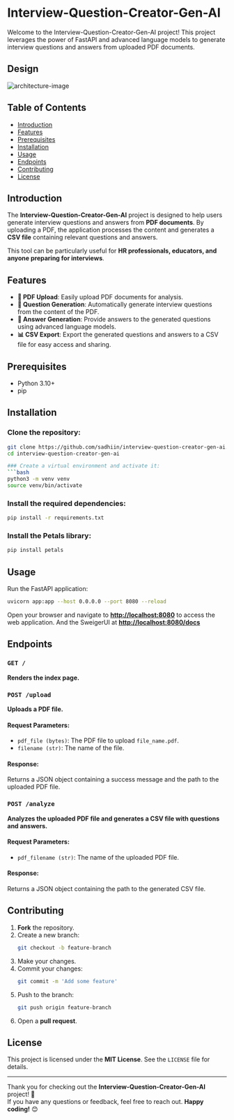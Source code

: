 # Interview-Question-Creator-Gen-AI

Welcome to the Interview-Question-Creator-Gen-AI project! This project leverages the power of FastAPI and advanced language models to generate interview questions and answers from uploaded PDF documents.

## Design
![architecture-image](./figures/design.png)

## Table of Contents  
- [Introduction](#introduction)  
- [Features](#features)  
- [Prerequisites](#prerequisites)  
- [Installation](#installation)  
- [Usage](#usage)  
- [Endpoints](#endpoints)  
- [Contributing](#contributing)  
- [License](#license)  

## Introduction  

The **Interview-Question-Creator-Gen-AI** project is designed to help users generate interview questions and answers from **PDF documents**. By uploading a PDF, the application processes the content and generates a **CSV file** containing relevant questions and answers.  

This tool can be particularly useful for **HR professionals, educators, and anyone preparing for interviews**.  

## Features  
- **📂 PDF Upload**: Easily upload PDF documents for analysis.  
- **🤖 Question Generation**: Automatically generate interview questions from the content of the PDF.  
- **📝 Answer Generation**: Provide answers to the generated questions using advanced language models.  
- **📊 CSV Export**: Export the generated questions and answers to a CSV file for easy access and sharing.  

## Prerequisites

- Python 3.10+
- pip

## Installation  

### Clone the repository:  
```bash
git clone https://github.com/sadhiin/interview-question-creator-gen-ai.git
cd interview-question-creator-gen-ai

### Create a virtual environment and activate it:  
```bash
python3 -m venv venv
source venv/bin/activate
```

### Install the required dependencies:  
```bash
pip install -r requirements.txt
```

### Install the Petals library:  
```bash
pip install petals
```

## Usage  

Run the FastAPI application:  
```bash
uvicorn app:app --host 0.0.0.0 --port 8080 --reload
```

Open your browser and navigate to **[http://localhost:8080](http://localhost:8080)** to access the web application. And the SweigerUI at **[http://localhost:8080/docs](http://localhost:8080/docs)**

## Endpoints  

### `GET /`  
**Renders the index page.**  

### `POST /upload`  
**Uploads a PDF file.**  

#### **Request Parameters:**  
- `pdf_file (bytes)`: The PDF file to upload `file_name.pdf`.  
- `filename (str)`: The name of the file.  

#### **Response:**  
Returns a JSON object containing a success message and the path to the uploaded PDF file.  

### `POST /analyze`  
**Analyzes the uploaded PDF file and generates a CSV file with questions and answers.**  

#### **Request Parameters:**  
- `pdf_filename (str)`: The name of the uploaded PDF file.  

#### **Response:**  
Returns a JSON object containing the path to the generated CSV file.  

## Contributing  

1. **Fork** the repository.  
2. Create a new branch:  
   ```bash
   git checkout -b feature-branch
   ```
3. Make your changes.  
4. Commit your changes:  
   ```bash
   git commit -m 'Add some feature'
   ```
5. Push to the branch:  
   ```bash
   git push origin feature-branch
   ```
6. Open a **pull request**.  

## License  

This project is licensed under the **MIT License**. See the `LICENSE` file for details.  

---

Thank you for checking out the **Interview-Question-Creator-Gen-AI** project! 🚀  
If you have any questions or feedback, feel free to reach out. **Happy coding!** 😊  
```